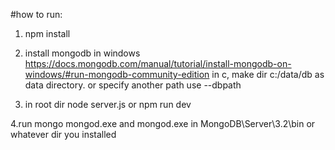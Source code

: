 #how to run:

1. npm install

2. install mongodb in windows
https://docs.mongodb.com/manual/tutorial/install-mongodb-on-windows/#run-mongodb-community-edition
in c, make dir c:/data/db as data directory. or specify another path use --dbpath

3. in root dir
node server.js or npm run dev

4.run mongo
mongod.exe and mongod.exe in MongoDB\Server\3.2\bin or whatever dir you installed